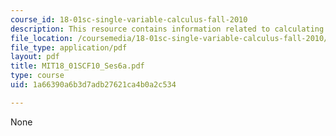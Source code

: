 ```yaml
---
course_id: 18-01sc-single-variable-calculus-fall-2010
description: This resource contains information related to calculating derivatives.
file_location: /coursemedia/18-01sc-single-variable-calculus-fall-2010/1a66390a6b3d7adb27621ca4b0a2c534_MIT18_01SCF10_Ses6a.pdf
file_type: application/pdf
layout: pdf
title: MIT18_01SCF10_Ses6a.pdf
type: course
uid: 1a66390a6b3d7adb27621ca4b0a2c534

---
```

None